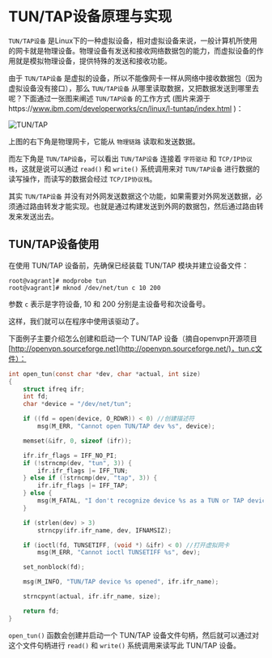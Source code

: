 # TUN/TAP设备原理与实现

`TUN/TAP设备` 是Linux下的一种虚拟设备，相对虚拟设备来说，一般计算机所使用的网卡就是物理设备。物理设备有发送和接收网络数据包的能力，而虚拟设备的作用就是模拟物理设备，提供特殊的发送和接收功能。

由于 `TUN/TAP设备` 是虚拟的设备，所以不能像网卡一样从网络中接收数据包（因为虚拟设备没有接口），那么 `TUN/TAP设备` 从哪里读取数据，又把数据发送到哪里去呢？下面通过一张图来阐述 `TUN/TAP设备` 的工作方式 (图片来源于https://www.ibm.com/developerworks/cn/linux/l-tuntap/index.html )：

![TUN/TAP](https://www.ibm.com/developerworks/cn/linux/l-tuntap/images/image002.jpg)

上图的右下角是物理网卡，它能从 `物理链路` 读取和发送数据。

而左下角是 `TUN/TAP设备`，可以看出 `TUN/TAP设备` 连接着 `字符驱动` 和 `TCP/IP协议栈`，这就是说可以通过 `read()` 和 `write()` 系统调用来对 `TUN/TAP设备` 进行数据的读写操作，而读写的数据会经过 `TCP/IP协议栈`。

其实 `TUN/TAP设备` 并没有对外网发送数据这个功能，如果需要对外网发送数据，必须通过路由转发才能实现。也就是通过构建发送到外网的数据包，然后通过路由转发来发送出去。

## TUN/TAP设备使用

在使用 TUN/TAP 设备前，先确保已经装载 TUN/TAP 模块并建立设备文件：

```shell
root@vagrant]# modprobe tun
root@vagrant]# mknod /dev/net/tun c 10 200
```

参数 `c` 表示是字符设备, 10 和 200 分别是主设备号和次设备号。

这样，我们就可以在程序中使用该驱动了。

下面例子主要介绍怎么创建和启动一个 TUN/TAP 设备（摘自openvpn开源项目 [http://openvpn.sourceforge.net](http://openvpn.sourceforge.net/)，tun.c文件）：

```c
int open_tun(const char *dev, char *actual, int size)
{
    struct ifreq ifr;
    int fd;
    char *device = "/dev/net/tun";

    if ((fd = open(device, O_RDWR)) < 0) //创建描述符
        msg(M_ERR, "Cannot open TUN/TAP dev %s", device);

    memset(&ifr, 0, sizeof (ifr));

    ifr.ifr_flags = IFF_NO_PI;
    if (!strncmp(dev, "tun", 3)) {  
        ifr.ifr_flags |= IFF_TUN;
    } else if (!strncmp(dev, "tap", 3)) {
        ifr.ifr_flags |= IFF_TAP;
    } else {
        msg(M_FATAL, "I don't recognize device %s as a TUN or TAP device", dev);
    }

    if (strlen(dev) > 3)
        strncpy(ifr.ifr_name, dev, IFNAMSIZ);

    if (ioctl(fd, TUNSETIFF, (void *) &ifr) < 0) //打开虚拟网卡
        msg(M_ERR, "Cannot ioctl TUNSETIFF %s", dev);

    set_nonblock(fd);

    msg(M_INFO, "TUN/TAP device %s opened", ifr.ifr_name);

    strncpynt(actual, ifr.ifr_name, size);

    return fd;
}
```

`open_tun()` 函数会创建并启动一个 TUN/TAP 设备文件句柄，然后就可以通过对这个文件句柄进行 `read()` 和 `write()` 系统调用来读写此 TUN/TAP 设备。